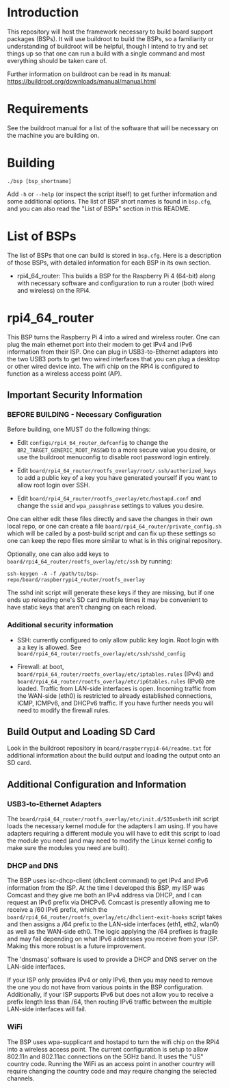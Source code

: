 # Introduction
This repository will host the framework necessary to build board support
packages (BSPs). It will use buildroot to build the BSPs, so a familiarity or
understanding of buildroot will be helpful, though I intend to try and set
things up so that one can run a build with a single command and most everything
should be taken care of.

Further information on buildroot can be read in its manual:<br>
https://buildroot.org/downloads/manual/manual.html

# Requirements
See the buildroot manual for a list of the software that will be necessary on
the machine you are building on.

# Building
```
./bsp [bsp_shortname]
```

Add `-h` or `--help` (or inspect the script itself) to get further information
and some additional options. The list of BSP short names is found in `bsp.cfg`,
and you can also read the "List of BSPs" section in this README.

# List of BSPs
The list of BSPs that one can build is stored in `bsp.cfg`. Here is a description
of those BSPs, with detailed information for each BSP in its own section.

* rpi4_64_router: This builds a BSP for the Raspberry Pi 4 (64-bit) along with
necessary software and configuration to run a router (both wired and wireless)
on the RPi4.

# rpi4_64_router
This BSP turns the Raspberry Pi 4 into a wired and wireless router. One can
plug the main ethernet port into their modem to get IPv4 and IPv6 information
from their ISP. One can plug in USB3-to-Ethernet adapters into the two USB3
ports to get two wired interfaces that you can plug a desktop or other wired
device into. The wifi chip on the RPi4 is configured to function as a wireless
access point (AP).

## Important Security Information

### BEFORE BUILDING - Necessary Configuration
Before building, one MUST do the following things:

* Edit `configs/rpi4_64_router_defconfig` to change the
`BR2_TARGET_GENERIC_ROOT_PASSWD` to a more secure value you desire, or use the
buildroot menuconfig to disable root password login entirely.

* Edit `board/rpi4_64_router/rootfs_overlay/root/.ssh/authorized_keys` to add
a public key of a key you have generated yourself if you want to allow root
login over SSH.

* Edit `board/rpi4_64_router/rootfs_overlay/etc/hostapd.conf` and change the
`ssid` and `wpa_passphrase` settings to values you desire.

One can either edit these files directly and save the changes in their own local
repo, or one can create a file `board/rpi4_64_router/private_config.sh` which
will be called by a post-build script and can fix up these settings so one can
keep the repo files more similar to what is in this original repository.

Optionally, one can also add keys to `board/rpi4_64_router/rootfs_overlay/etc/ssh`
by running:<br>
```
ssh-keygen -A -f /path/to/bsp-repo/board/raspberrypi4_router/rootfs_overlay
```
The sshd init script will generate these keys if they are missing, but if one
ends up reloading one's SD card multiple times it may be convenient to have
static keys that aren't changing on each reload.

### Additional security information
* SSH: currently configured to only allow public key login. Root login with a
a key is allowed. See `board/rpi4_64_router/rootfs_overlay/etc/ssh/sshd_config`

* Firewall: at boot,
`board/rpi4_64_router/rootfs_overlay/etc/iptables.rules` (IPv4)
and
`board/rpi4_64_router/rootfs_overlay/etc/ip6tables.rules` (IPv6)
are loaded. Traffic from LAN-side interfaces is open. Incoming traffic from the
WAN-side (eth0) is restricted to already established connections, ICMP, ICMPv6,
and DHCPv6 traffic. If you have further needs you will need to modify the
firewall rules.

## Build Output and Loading SD Card
Look in the buildroot repository in `board/raspberrypi4-64/readme.txt` for
additional information about the build output and loading the output onto an SD
card.

## Additional Configuration and Information

### USB3-to-Ethernet Adapters
The `board/rpi4_64_router/rootfs_overlay/etc/init.d/S35usbeth` init script loads
the necessary kernel module for the adapters I am using. If you have adapters
requiring a different module you will have to edit this script to load the
module you need (and may need to modify the Linux kernel config to make sure the
modules you need are built).

### DHCP and DNS
The BSP uses isc-dhcp-client (dhclient command) to get IPv4 and IPv6 information
from the ISP. At the time I developed this BSP, my ISP was Comcast and they give
me both an IPv4 address via DHCP, and I can request an IPv6 prefix via DHCPv6.
Comcast is presently allowing me to receive a /60 IPv6 prefix, which the
`board/rpi4_64_router/rootfs_overlay/etc/dhclient-exit-hooks` script takes and
then assigns a /64 prefix to the LAN-side interfaces (eth1, eth2, wlan0) as well
as the WAN-side eth0. The logic applying the /64 prefixes is fragile and may
fail depending on what IPv6 addresses you receive from your ISP. Making this
more robust is a future improvement.

The 'dnsmasq' software is used to provide a DHCP and DNS server on the LAN-side
interfaces.

If your ISP only provides IPv4 or only IPv6, then you may need to remove the one
you do not have from various points in the BSP configuration. Additionally, if
your ISP supports IPv6 but does not allow you to receive a prefix length less
than /64, then routing IPv6 traffic between the multiple LAN-side interfaces
will fail.

### WiFi
The BSP uses wpa-supplicant and hostapd to turn the wifi chip on the RPi4 into
a wireless access point. The current configuration is setup to allow 802.11n
and 802.11ac connections on the 5GHz band. It uses the "US" country code.
Running the WiFi as an access point in another country will require changing the
country code and may require changing the selected channels.
